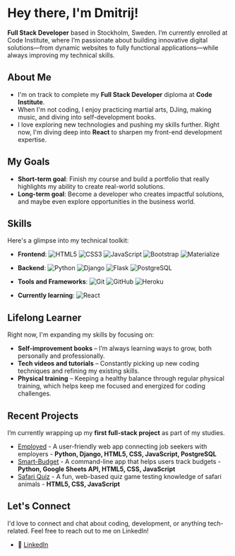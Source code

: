 # Hey there, I'm Dmitrij!

**Full Stack Developer** based in Stockholm, Sweden. I’m currently enrolled at Code Institute, where I’m passionate about building innovative digital solutions—from dynamic websites to fully functional applications—while always improving my technical skills.

## About Me
- I'm on track to complete my **Full Stack Developer** diploma at **Code Institute**.
- When I'm not coding, I enjoy practicing martial arts, DJing, making music, and diving into self-development books.
- I love exploring new technologies and pushing my skills further. Right now, I'm diving deep into **React** to sharpen my front-end development expertise.

## My Goals
- **Short-term goal**: Finish my course and build a portfolio that really highlights my ability to create real-world solutions.
- **Long-term goal**: Become a developer who creates impactful solutions, and maybe even explore opportunities in the business world.

## Skills
Here's a glimpse into my technical toolkit:
- **Frontend**:
  ![HTML5](https://img.shields.io/badge/HTML5%20-%23E34F26.svg?&style=for-the-badge&logo=HTML5&logoColor=FFFFFF)
  ![CSS3](https://img.shields.io/badge/CSS3%20-%231572B6.svg?&style=for-the-badge&logo=CSS3&logoColor=FFFFFF)
  ![JavaScript](https://img.shields.io/badge/JavaScript%20-%23323330.svg?&style=for-the-badge&logo=JavaScript&logoColor=F7DF1E)
  ![Bootstrap](https://img.shields.io/badge/Bootstrap-563D7C?style=for-the-badge&logo=bootstrap&logoColor=white)
  ![Materialize](https://img.shields.io/badge/Materialize%20CSS-EB6E4B.svg?&style=for-the-badge&logo=materializecss&logoColor=FFFFFF)
  
- **Backend**:
  ![Python](https://img.shields.io/badge/Python%20-%23004D7A.svg?&style=for-the-badge&logo=python&logoColor=ffdf76)
  ![Django](https://img.shields.io/badge/Django-092E20?style=for-the-badge&logo=django&logoColor=white)
  ![Flask](https://img.shields.io/badge/Flask-000000?style=for-the-badge&logo=flask&logoColor=white)
  ![PostgreSQL](https://img.shields.io/badge/PostgreSQL-316192?style=for-the-badge&logo=postgresql&logoColor=white)

- **Tools and Frameworks**:
  ![Git](https://img.shields.io/badge/Git-%23F05033.svg?style=for-the-badge&logo=git&logoColor=white)
  ![GitHub](https://img.shields.io/badge/GitHub%20-%23181717.svg?&style=for-the-badge&logo=github&logoColor=white)
  ![Heroku](https://img.shields.io/badge/Heroku-430098?style=for-the-badge&logo=heroku&logoColor=white)

- **Currently learning**: 
  ![React](https://img.shields.io/badge/React-20232A?style=for-the-badge&logo=react&logoColor=61DAFB)

## Lifelong Learner
Right now, I'm expanding my skills by focusing on:
- **Self-improvement books** – I’m always learning ways to grow, both personally and professionally.
- **Tech videos and tutorials** – Constantly picking up new coding techniques and refining my existing skills.
- **Physical training** – Keeping a healthy balance through regular physical training, which helps keep me focused and energized for coding challenges.

## Recent Projects
I’m currently wrapping up my **first full-stack project** as part of my studies.

- [Employed](https://github.com/Dimmanzo/employed) - A user-friendly web app connecting job seekers with employers - **Python, Django, HTML5, CSS, JavaScript, PostgreSQL**
- [Smart-Budget](https://github.com/Dimmanzo/smart-budget) - A command-line app that helps users track budgets - **Python, Google Sheets API, HTML5, CSS, JavaScript**
- [Safari Quiz](https://github.com/Dimmanzo/safari-quiz) - A fun, web-based quiz game testing knowledge of safari animals - **HTML5, CSS, JavaScript**

## Let's Connect
I'd love to connect and chat about coding, development, or anything tech-related. Feel free to reach out to me on LinkedIn!

- 🔗 [LinkedIn](https://www.linkedin.com/in/dmitrij-sazniov/)
